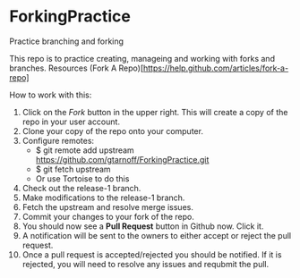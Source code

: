 ForkingPractice
===============

Practice branching and forking 

This repo is to practice creating, manageing and working with forks and branches. Resources (Fork A Repo)[https://help.github.com/articles/fork-a-repo]

How to work with this:

1. Click on the *Fork* button in the upper right. This will create a copy of the repo in your user account.
2. Clone your copy of the repo onto your computer. 
3. Configure remotes: 
	- $ git remote add upstream https://github.com/gtarnoff/ForkingPractice.git
	- $ git fetch upstream
	- Or use Tortoise to do this
3. Check out the release-1 branch.
4. Make modifications to the release-1 branch. 
6. Fetch the upstream and resolve merge issues.
5. Commit your changes to your fork of the repo.
6. You should now see a **Pull Request** button in Github now. Click it.
7. A notification will be sent to the owners to either accept or reject the pull request.
8. Once a pull request is accepted/rejected you should be notified. If it is rejected, you will need to resolve any issues and requbmit the pull.


